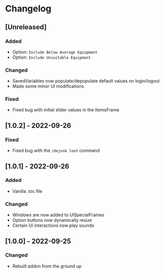 # Changelog

## [Unreleased]

### Added

- Option: `Include Below Average Equipment`
- Option: `Include Unsuitable Equipment`

### Changed

- SavedVariables now populate/depopulate default values on login/logout
- Made some minor UI modifications

### Fixed

- Fixed bug with initial slider values in the ItemsFrame

## [1.0.2] - 2022-09-26

### Fixed

- Fixed bug with the `/dejunk loot` command

## [1.0.1] - 2022-09-26

### Added

- Vanilla .toc file

### Changed

- Windows are now added to UISpecialFrames
- Option buttons now dynamically resize
- Certain UI interactions now play sounds

## [1.0.0] - 2022-09-25

### Changed

- Rebuilt addon from the ground up
